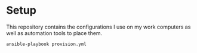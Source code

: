 # Setup
This repository contains the configurations I use on my work computers as well as automation tools to place them.

	ansible-playbook provision.yml
